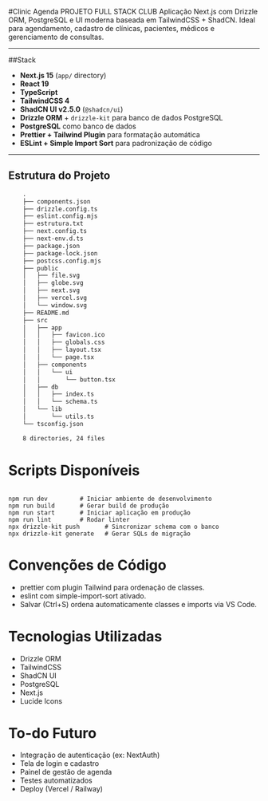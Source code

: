 #Clinic Agenda
PROJETO FULL STACK CLUB
Aplicação Next.js com Drizzle ORM, PostgreSQL e UI moderna baseada em TailwindCSS + ShadCN. Ideal para agendamento, cadastro de clínicas, pacientes, médicos e gerenciamento de consultas.

---

##Stack

- **Next.js 15** (`app/` directory)
- **React 19**
- **TypeScript**
- **TailwindCSS 4**
- **ShadCN UI v2.5.0** (`@shadcn/ui`)
- **Drizzle ORM** + `drizzle-kit` para banco de dados PostgreSQL
- **PostgreSQL** como banco de dados
- **Prettier + Tailwind Plugin** para formatação automática
- **ESLint + Simple Import Sort** para padronização de código

---

## Estrutura do Projeto

```txt
    .
    ├── components.json
    ├── drizzle.config.ts
    ├── eslint.config.mjs
    ├── estrutura.txt
    ├── next.config.ts
    ├── next-env.d.ts
    ├── package.json
    ├── package-lock.json
    ├── postcss.config.mjs
    ├── public
    │   ├── file.svg
    │   ├── globe.svg
    │   ├── next.svg
    │   ├── vercel.svg
    │   └── window.svg
    ├── README.md
    ├── src
    │   ├── app
    │   │   ├── favicon.ico
    │   │   ├── globals.css
    │   │   ├── layout.tsx
    │   │   └── page.tsx
    │   ├── components
    │   │   └── ui
    │   │       └── button.tsx
    │   ├── db
    │   │   ├── index.ts
    │   │   └── schema.ts
    │   └── lib
    │       └── utils.ts
    └── tsconfig.json

    8 directories, 24 files

```

# Scripts Disponíveis

```nodejs

npm run dev         # Iniciar ambiente de desenvolvimento
npm run build       # Gerar build de produção
npm run start       # Iniciar aplicação em produção
npm run lint        # Rodar linter
npx drizzle-kit push       # Sincronizar schema com o banco
npx drizzle-kit generate   # Gerar SQLs de migração

```

# Convenções de Código

- prettier com plugin Tailwind para ordenação de classes.
- eslint com simple-import-sort ativado.
- Salvar (Ctrl+S) ordena automaticamente classes e imports via VS Code.

# Tecnologias Utilizadas

- Drizzle ORM
- TailwindCSS
- ShadCN UI
- PostgreSQL
- Next.js
- Lucide Icons

# To-do Futuro

- Integração de autenticação (ex: NextAuth)
- Tela de login e cadastro
- Painel de gestão de agenda
- Testes automatizados
- Deploy (Vercel / Railway)
